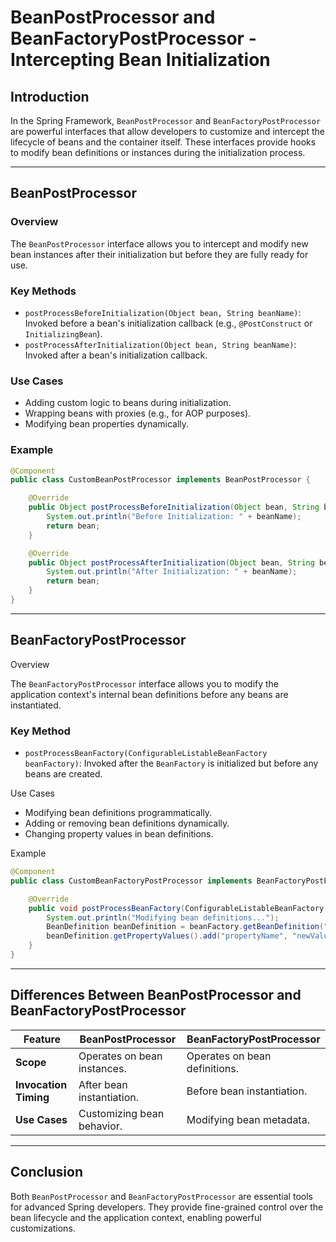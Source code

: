 # BeanPostProcessor and BeanFactoryPostProcessor - Intercepting Bean Initialization

## Introduction

In the Spring Framework, `BeanPostProcessor` and `BeanFactoryPostProcessor` are powerful interfaces that allow developers to customize and intercept the lifecycle of beans and the container itself. These interfaces provide hooks to modify bean definitions or instances during the initialization process.

---

## BeanPostProcessor

### Overview

The `BeanPostProcessor` interface allows you to intercept and modify new bean instances after their initialization but before they are fully ready for use.

### Key Methods

- `postProcessBeforeInitialization(Object bean, String beanName)`: Invoked before a bean's initialization callback (e.g., `@PostConstruct` or `InitializingBean`).
- `postProcessAfterInitialization(Object bean, String beanName)`: Invoked after a bean's initialization callback.

### Use Cases

- Adding custom logic to beans during initialization.
- Wrapping beans with proxies (e.g., for AOP purposes).
- Modifying bean properties dynamically.

### Example

```java
@Component
public class CustomBeanPostProcessor implements BeanPostProcessor {

    @Override
    public Object postProcessBeforeInitialization(Object bean, String beanName) throws BeansException {
        System.out.println("Before Initialization: " + beanName);
        return bean;
    }

    @Override
    public Object postProcessAfterInitialization(Object bean, String beanName) throws BeansException {
        System.out.println("After Initialization: " + beanName);
        return bean;
    }
}
```

---

## BeanFactoryPostProcessor

Overview

The `BeanFactoryPostProcessor` interface allows you to modify the application context's internal bean definitions before any beans are instantiated.

### Key Method

- `postProcessBeanFactory(ConfigurableListableBeanFactory beanFactory)`: Invoked after the `BeanFactory` is initialized but before any beans are created.

Use Cases

- Modifying bean definitions programmatically.
- Adding or removing bean definitions dynamically.
- Changing property values in bean definitions.

Example

```java
@Component
public class CustomBeanFactoryPostProcessor implements BeanFactoryPostProcessor {

    @Override
    public void postProcessBeanFactory(ConfigurableListableBeanFactory beanFactory) throws BeansException {
        System.out.println("Modifying bean definitions...");
        BeanDefinition beanDefinition = beanFactory.getBeanDefinition("exampleBean");
        beanDefinition.getPropertyValues().add("propertyName", "newValue");
    }
}
```

---

## Differences Between BeanPostProcessor and BeanFactoryPostProcessor

| Feature                     | BeanPostProcessor                          | BeanFactoryPostProcessor                     |
|-----------------------------|--------------------------------------------|---------------------------------------------|
| **Scope**                   | Operates on bean instances.               | Operates on bean definitions.               |
| **Invocation Timing**       | After bean instantiation.                  | Before bean instantiation.                  |
| **Use Cases**               | Customizing bean behavior.                | Modifying bean metadata.                    |

---

## Conclusion

Both `BeanPostProcessor` and `BeanFactoryPostProcessor` are essential tools for advanced Spring developers. They provide fine-grained control over the bean lifecycle and the application context, enabling powerful customizations.

